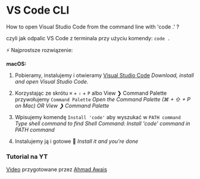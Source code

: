 # VS Code CLI
How to open Visual Studio Code from the command line with 'code .' ?

czyli jak odpalic VS Code z terminala przy użyciu komendy: `code .`

⚡️ Najprostsze rozwiązenie:

**macOS:**

1. Pobieramy, instalujemy i otwieramy [Visual Studio Code](https:/Wide/code.visualstudio.com)
      *Download, install and open Visual Studio Code.*
  
2. Korzystając ze skrótu `⌘` + `⇧` + `P` albo View ❯ Command Palette przywołujemy `Command Palette`
     *Open the Command Palette (⌘ + ⇧ + P on Mac) OR View ❯ Command Palette*
  
3. Wpisujemy komendę `Install 'code'` aby wyszukać w `PATH command`
     *Type shell command to find Shell Command: Install 'code' command in PATH command*
  
4. Instalujemy ją i gotowe 🌟 
      *Install it and you're done*


### Tutorial na YT
[Video](https://www.youtube.com/watch?v=uKCiAA4AJcI) przygotowane przez [Ahmad Awais](https://github.com/ahmadawais)
